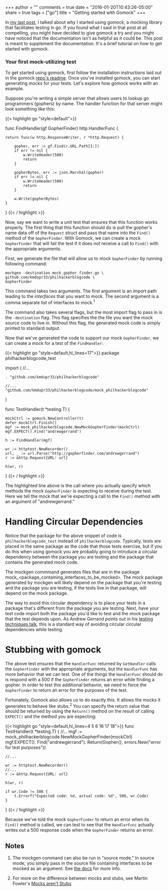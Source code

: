 +++
author = ""
comments = true
date = "2016-01-20T10:43:26-05:00"
share = true
tags = ["go"]
title = "Getting started with Gomock"
+++

In [my last post](http://www.philosophicalhacker.com/2016/01/13/should-we-use-mocking-libraries-for-go-testing), I talked about why I started using gomock, a mocking library that facilitates testing in go. If you found what I said in that post at all compelling, you might have decided to give gomock a try and you might have noticed that the documentation isn't as helpful as it could be. This post is meant to supplement the documentation. It's a brief tutorial on how to get started with gomock.

<!--more-->

### Your first mock-utilizing test

To get started using gomock, first follow the installation instructions laid out in the gomock [repo's readme][2]. Once you've installed gomock, you can start generating mocks for your tests. Let's explore how gomock works with an example.

[2]: https://github.com/golang/mock

Suppose you're writing a simple server that allows users to lookup go programmers (gophers) by name. The handler function for that server might look something like this:

{{< highlight go "style=default">}}

func FindHandler(gf GopherFinder) http.HandlerFunc {

	return func(w http.ResponseWriter, r *http.Request) {

		gopher, err := gf.Find(r.URL.Path[1:])
		if err != nil {
			w.WriteHeader(500)
			return
		}

		gopherBytes, err := json.Marshal(gopher)
		if err != nil {
			w.WriteHeader(500)
			return
		}

		w.Write(gopherBytes)
	}
}
{{< / highlight >}}

Now, say we want to write a unit test that ensures that this function works properly. The first thing that this function should do is pull the gopher's name data off of the `Request` struct and pass that name into the `Find()` method of the `GopherFinder`. With Gomock, we can create a mock `GopherFinder` that will fail the test if it does not receive a call to `Find()` with the appropriate arguments.

First, we generate the file that will allow us to mock `GopherFinder` by running following command:

```
mockgen -destination mock_gopher_finder.go \
github.com/kmdupr33/philhackerblogcode \
GopherFinder
```

This command takes two arguments. The first argument is an import path leading to the *interfaces* that you want to mock. The second argument is a comma separate list of interfaces to mock.<sup>1</sup>

The command also takes several flags, but the most import flag to pass in is the `-destination` flag. This flag specifies the the file you want the mock source code to live in. Without this flag, the generated mock code is simply printed to standard output.

Now that we've generated the code to support our mock `GopherFinder`, we can create a mock for a test of the `FindHandler`:

{{< highlight go "style=default,hl_lines=17">}}
package philhackerblogcode_test

import (
	//...

	. "github.com/kmdupr33/philhackerblogcode"

	//...
	"github.com/kmdupr33/philhackerblogcode/mock_philhackerblogcode"
)

func TestHandler(t *testing.T) {

	mockCtrl := gomock.NewController(t)
	defer mockCtrl.Finish()
	mgf := mock_philhackerblogcode.NewMockGopherFinder(mockCtrl)
	mgf.EXPECT().Find("andrewgerrand")

	h := FindHandler(mgf)

	wr := httptest.NewRecorder()
	url, _ := url.Parse("http://gopherfinder.com/andrewgerrand")
	r := &http.Request{URL: url}

	h(wr, r)
}
{{< / highlight >}}

The highlighted line above is the call where you actually specify which methods the mock `GopherFinder` is expecting to receive during the test. Here we tell the mock that we're expecting a call to the `Find()` method with an argument of "andrewgerrand."

# Handling Circular Dependencies

Notice that the package for the above snippet of code is `philhackerblogcode_test` instead of `philhackerblogcode`. Typically, tests are placed in the same package as the code that those tests exercise, but if you do this when using gomock you are probably going to introduce a circular dependency between the package you are testing and the package that contains the generated mock code.

The mockgen commmand generates files that are in the package mock_\<package_containing_interfaces_to_be_mocked\>. The mock package generated by mockgen will likely depend on the package that you're testing and the package you are testing, if the tests live in that package, will depend on the mock package.

The way to avoid this circular dependency is to place your tests in a package that's different from the package you are testing. Next, have your test code import both the package you'd like to test and the mock package that the test depends upon. As Andrew Gerrand points out in his [testing techniques talk](https://www.youtube.com/watch?v=ndmB0bj7eyw), this is a standard way of avoiding circular circular dependencies while testing.

# Stubbing with gomock

The above test ensures that the `HandlerFunc` returned by `GetHandler` calls the `GopherFinder` with the appropriate arguments, but the `HandlerFunc` has more behavior that we can test. One of the things the `HandlerFunc` should do is respond with a 500 if the `GopherFinder` returns an error while finding a gopher. In order to test this additional behavior, we need to force the `GopherFinder` to return an error for the purposes of the test.

Fortunately, Gomock also allows us to do exactly this. It allows the mocks it generates to behave like stubs.<sup>2</sup> You can specify the return value that should be returned by using the `Return()` method on the result of calling `EXPECT()` and the method you are expecting:

{{< highlight go "style=default,hl_lines=4 5 6 16 17 18">}}
func TestHandler(t *testing.T) {
	//...
	mgf := mock_philhackerblogcode.NewMockGopherFinder(mockCtrl)
	mgf.EXPECT().
		Find("andrewgerrand").
		Return(Gopher{}, errors.New("error for test purposes"))

	//...

	wr := httptest.NewRecorder()
	//...
	r := &http.Request{URL: url}

	h(wr, r)

	if wr.Code != 500 {
		t.Errorf("Expected code: %d, actual code: %d", 500, wr.Code)
	}
}
{{< / highlight >}}

Because we've told the mock `GopherFinder` to return an error when its `Find()` method is called, we can test to see that the `HandlerFunc` actually writes out a 500 response code when the `GopherFinder` returns an error.

## Notes

1. The mockgen command can also be run in "source mode." In source mode, you simply pass in the source file containing interfaces to be mocked as an argument. See [the docs](https://github.com/golang/mock#running-mockgen) for more info.

2. For more on the difference between mocks and stubs, see Martin Fowler's [Mocks aren't Stubs](http://martinfowler.com/articles/mocksArentStubs.html)
